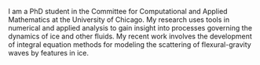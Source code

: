 I am a PhD student in the Committee for Computational and Applied Mathematics at the University of Chicago. My research uses tools in numerical and applied analysis to gain insight into processes governing the dynamics of ice and other fluids. My recent work involves the development of integral equation methods for modeling the scattering of flexural-gravity waves by features in ice. 
